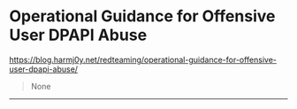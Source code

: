 # Operational Guidance for Offensive User DPAPI Abuse

https://blog.harmj0y.net/redteaming/operational-guidance-for-offensive-user-dpapi-abuse/
<blockquote>
None
</blockquote>

---

